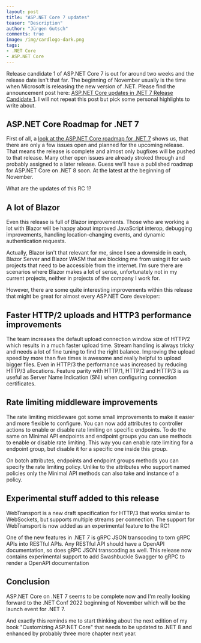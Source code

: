 ```yaml
---
layout: post
title: "ASP.NET Core 7 updates"
teaser: "Description"
author: "Jürgen Gutsch"
comments: true
image: /img/cardlogo-dark.png
tags: 
- .NET Core
- ASP.NET Core
---
```


Release candidate 1 of ASP.NET Core 7 is out for around two weeks and the release date isn't that far. The beginning of November usually is the time when Microsoft is releasing the new version of .NET. Please find the announcement post here: [ASP.NET Core updates in .NET 7 Release Candidate 1](https://devblogs.microsoft.com/dotnet/asp-net-core-updates-in-dotnet-7-rc-1/). I will not repeat this post but pick some personal highlights to write about.

## ASP.NET Core Roadmap for .NET 7

First of all, a [look at the ASP.NET Core roadmap for .NET 7](https://github.com/dotnet/aspnetcore/issues/39504) shows us, that there are only a few issues open and planned for the upcoming release. That means the release is complete and almost only bugfixes will be pushed to that release. Many other open issues are already stroked through and probably assigned to a later release. Guess we'll have a published roadmap for ASP.NET Core on .NET 8 soon. At the latest at the beginning of November.

What are the updates of this RC 1?

## A lot of Blazor

Even this release is full of Blazor improvements. Those who are working a lot with Blazor will be happy about improved JavaScript interop, debugging improvements, handling location-changing events, and dynamic authentication requests. 

Actually, Blazor isn't that relevant for me, since I see a downside in each, Blazor Server and Blazor WASM that are blocking me from using it for web projects that need to be accessible from the internet. I'm sure there are scenarios where Blazor makes a lot of sense, unfortunately not in my current projects, neither in projects of the company I work for.

However, there are some quite interesting improvements within this release that might be great for almost every ASP.NET Core developer:

## Faster HTTP/2 uploads and HTTP3 performance improvements

The team increases the default upload connection window size of HTTP/2 which results in a much faster upload time. Stream handling is always tricky and needs a lot of fine tuning to find the right balance. Improving the upload speed by more than five times is awesome and really helpful to upload bigger files. Even in HTTP/3 the performance was increased by reducing HTTP/3 allocations. Feature parity with HTTP/1, HTTP/2 and HTTP/3 is as useful as Server Name Indication (SNI) when configuring connection certificates. 

## Rate limiting middleware improvements

The rate limiting middleware got some small improvements to make it easier and more flexible to configure. You can now add attributes to  controller actions to enable or disable rate limiting on specific endpoints. To do the same on Minimal API endpoints and endpoint groups you can use methods to enable or disable rate limiting. This way you can enable rate limiting for a endpoint group, but disable it for a specific one inside this group.

On botch attributes, endpoints and endpoint groups methods you can specify the rate limiting policy. Unlike to the attributes who support named policies only the Minimal API methods can also take and instance of a policy.

## Experimental stuff added to this release

WebTransport is a new draft specification for HTTP/3 that works similar to WebSockets, but supports multiple streams per connection. The support for WebTransport is now added as an experimental feature to the RC1

One of the new features in .NET 7 is gRPC JSON transcoding to torn gRPC APIs into RESTful APIs. Any RESTful API should have a OpenAPI documentation, so does gRPC JSON transcoding as well. This release now contains experimental support to add Swashbuckle Swagger to gRPC to render a OpenAPI documentation

## Conclusion

ASP.NET Core on .NET 7 seems to be complete now and I'm really looking forward to the .NET Conf 2022 beginning of November which will be the launch event for .NET 7.

And exactly this reminds me to start thinking about the next edition of my book "Customizing ASP.NET Core" that needs to be updated to .NET 8 and enhanced by probably three more chapter next year. 





## 
